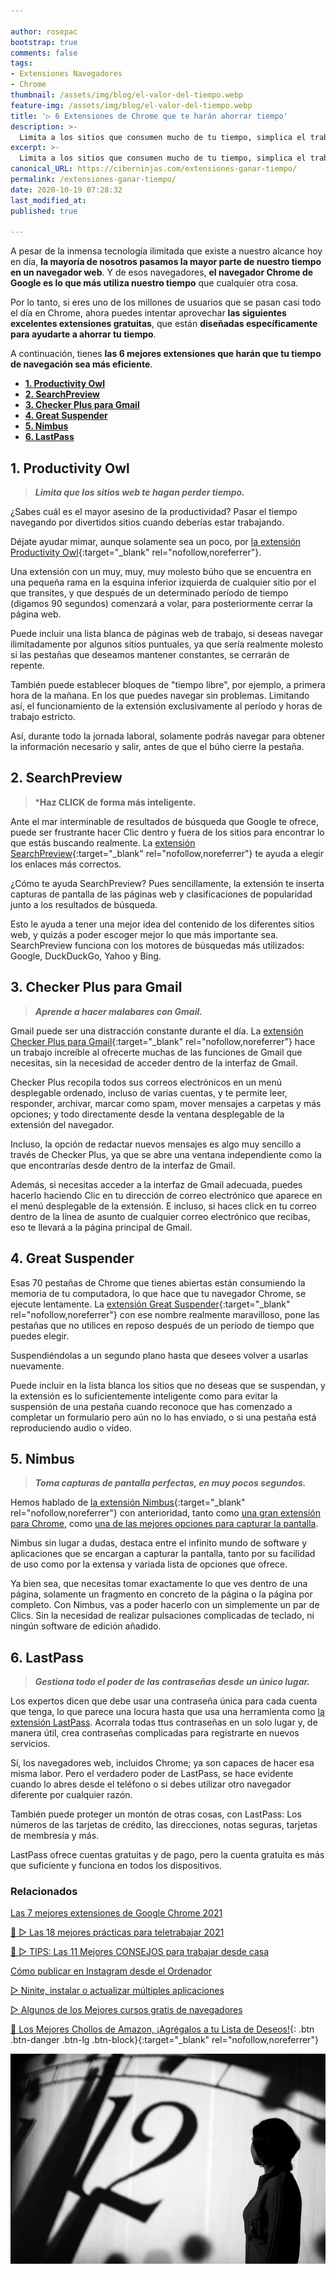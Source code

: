 ```yaml
---

author: rosepac
bootstrap: true
comments: false
tags:
- Extensiones Navegadores
- Chrome
thumbnail: /assets/img/blog/el-valor-del-tiempo.webp
feature-img: /assets/img/blog/el-valor-del-tiempo.webp
title: '▷ 6 Extensiones de Chrome que te harán ahorrar tiempo'
description: >-
  Limita a los sitios que consumen mucho de tu tiempo, simplica el trabajo en Gmail, controla tus contraseñas y más.
excerpt: >-
  Limita a los sitios que consumen mucho de tu tiempo, simplica el trabajo en Gmail, controla tus contraseñas y más.
canonical_URL: https://ciberninjas.com/extensiones-ganar-tiempo/
permalink: /extensiones-ganar-tiempo/
date: 2020-10-19 07:28:32
last_modified_at: 
published: true

---
```


A pesar de la inmensa tecnología ilimitada que existe a nuestro alcance hoy en día, **la mayoría de nosotros pasamos la mayor parte de nuestro tiempo en un navegador web**. Y de esos navegadores, **el navegador Chrome de Google es lo que más utiliza nuestro tiempo** que cualquier otra cosa.

Por lo tanto, si eres uno de los millones de usuarios que se pasan casi todo el día en Chrome, ahora puedes intentar aprovechar **las siguientes excelentes extensiones gratuitas**, que están **diseñadas específicamente para ayudarte a ahorrar tu tiempo**.

A continuación, tienes **las 6 mejores extensiones que harán que tu tiempo de navegación sea más eficiente**.

- [**1. Productivity Owl**](#1-productivity-owl)
- [**2. SearchPreview**](#2-searchpreview)
- [**3. Checker Plus para Gmail**](#3-checker-plus-para-gmail)
- [**4. Great Suspender**](#4-great-suspender)
- [**5. Nimbus**](#5-nimbus)
- [**6. LastPass**](#6-lastpass)

## **1. Productivity Owl**

> ***Limita que los sitios web te hagan perder tiempo.***

¿Sabes cuál es el mayor asesino de la productividad? Pasar el tiempo navegando por divertidos sitios cuando deberías estar trabajando.

Déjate ayudar mimar, aunque solamente sea un poco, por [la extensión Productivity Owl](https://chrome.google.com/webstore/detail/productivity-owl/eoagmdboiealblmpaahjlhajggndaahi "La extensión Productivy Owl te ayuda a ahorrar tiempo y recordarte que no debes navegar fuera de horario"){:target="_blank" rel="nofollow,noreferrer"}.

Una extensión con un muy, muy, muy molesto búho que se encuentra en una pequeña rama en la esquina inferior izquierda de cualquier sitio por el que transites, y que después de un determinado período de tiempo (digamos 90 segundos) comenzará a volar, para posteriormente cerrar la página web.

Puede incluir una lista blanca de páginas web de trabajo, si deseas navegar ilimitadamente por algunos sitios puntuales, ya que sería realmente molesto si las pestañas que deseamos mantener constantes, se cerrarán de repente.

También puede establecer bloques de "tiempo libre", por ejemplo, a primera hora de la mañana. En los que puedes navegar sin problemas. Limitando así, el funcionamiento de la extensión exclusivamente al período y horas de trabajo estricto.

Así, durante todo la jornada laboral, solamente podrás navegar para obtener la información necesario y salir, antes de que el búho cierre la pestaña.

## **2. SearchPreview**

> ***Haz CLICK de forma más inteligente.**

Ante el mar interminable de resultados de búsqueda que Google te ofrece, puede ser frustrante hacer Clic dentro y fuera de los sitios para encontrar lo que estás buscando realmente. La [extensión SearchPreview](https://chrome.google.com/webstore/detail/searchpreview/hcjdanpjacpeeppdjkppebobilhaglfo "La extensión SearchPreview te ayuda a visualizar una vista previa de las búsquedas de Google"){:target="_blank" rel="nofollow,noreferrer"} te ayuda a elegir los enlaces más correctos.

¿Cómo te ayuda SearchPreview? Pues sencillamente, la extensión te inserta capturas de pantalla de las páginas web y clasificaciones de popularidad junto a los resultados de búsqueda.

Esto le ayuda a tener una mejor idea del contenido de los diferentes sitios web, y quizás a poder escoger mejor lo que más importante sea. SearchPreview funciona con los motores de búsquedas más utilizados: Google, DuckDuckGo, Yahoo y Bing.

## **3. Checker Plus para Gmail**

> ***Aprende a hacer malabares con Gmail.***

Gmail puede ser una distracción constante durante el día. La [extensión Checker Plus para Gmail](https://chrome.google.com/webstore/detail/checker-plus-for-gmail/oeopbcgkkoapgobdbedcemjljbihmemj){:target="_blank" rel="nofollow,noreferrer"} hace un trabajo increíble al ofrecerte muchas de las funciones de Gmail que necesitas, sin la necesidad de acceder dentro de la interfaz de Gmail.

Checker Plus recopila todos sus correos electrónicos en un menú desplegable ordenado, incluso de varias cuentas, y te permite leer, responder, archivar, marcar como spam, mover mensajes a carpetas y más opciones; y todo directamente desde la ventana desplegable de la extensión del navegador.

Incluso, la opción de redactar nuevos mensajes es algo muy sencillo a través de Checker Plus, ya que se abre una ventana independiente como la que encontrarías desde dentro de la interfaz de Gmail.

Además, si necesitas acceder a la interfaz de Gmail adecuada, puedes hacerlo haciendo Clic en tu dirección de correo electrónico que aparece en el menú desplegable de la extensión. E incluso, si haces click en tu correo dentro de la línea de asunto de cualquier correo electrónico que recibas, eso te llevará a la página principal de Gmail.

## **4. Great Suspender**

Esas 70 pestañas de Chrome que tienes abiertas están consumiendo la memoria de tu computadora, lo que hace que tu navegador Chrome, se ejecute lentamente. La [extensión Great Suspender](https://chrome.google.com/webstore/detail/the-great-suspender/klbibkeccnjlkjkiokjodocebajanakg "La extensión Great Suspender se encarga de ahorrar memoria ram mientras mantienes muchas pestañas del navegador en funcionamiento"){:target="_blank" rel="nofollow,noreferrer"} con ese nombre realmente maravilloso, pone las pestañas que no utilices en reposo después de un período de tiempo que puedes elegir.

Suspendiéndolas a un segundo plano hasta que desees volver a usarlas nuevamente.

Puede incluir en la lista blanca los sitios que no deseas que se suspendan, y la extensión es lo suficientemente inteligente como para evitar la suspensión de una pestaña cuando reconoce que has comenzado a completar un formulario pero aún no lo has enviado, o si una pestaña está reproduciendo audio o vídeo.

## **5. Nimbus**

> ***Toma capturas de pantalla perfectas, en muy pocos segundos.***

Hemos hablado de [la extensión Nimbus](https://chrome.google.com/webstore/detail/nimbus-screenshot-screen/bpconcjcammlapcogcnnelfmaeghhagj "La extensión Nimbus es la mejor opción para capturar la pantalla a través del navegador Chrome"){:target="_blank" rel="nofollow,noreferrer"} con anterioridad, tanto como [una gran extensión para Chrome](https://ciberninjas.com/chrome-extensiones-1-2020/#5-nimbus-note "Las 7 mejores extensiones de Chrome 2021"), como [una de las mejores opciones para capturar la pantalla](https://ciberninjas.com/capturas-pantalla-windows-10/ "Las 8 mejores fórmulas de crear capturas de pantalla en Windows 2021").

Nimbus sin lugar a dudas, destaca entre el infinito mundo de software y aplicaciones que se encargan a capturar la pantalla, tanto por su facilidad de uso como por la extensa y variada lista de opciones que ofrece.

Ya bien sea, que necesitas tomar exactamente lo que ves dentro de una página, solamente un fragmento en concreto de la página o la página por completo. Con Nimbus, vas a poder hacerlo con un simplemente un par de Clics. Sin la necesidad de realizar pulsaciones complicadas de teclado, ni ningún software de edición añadido.

## **6. LastPass**

> ***Gestiona todo el poder de las contraseñas desde un único lugar.***

Los expertos dicen que debe usar una contraseña única para cada cuenta que tenga, lo que parece una locura hasta que usa una herramienta como [la extensión LastPass](https://chrome.google.com/webstore/detail/lastpass-free-password-ma/hdokiejnpimakedhajhdlcegeplioahd "La extensión de LastPass te permite gestionar y generar contraseñas de forma infinita, desde un único lugar."). Acorrala todas ttus contraseñas en un solo lugar y, de manera útil, crea contraseñas complicadas para registrarte en nuevos servicios.

Sí, los navegadores web, incluidos Chrome; ya son capaces de hacer esa misma labor. Pero el verdadero poder de LastPass, se hace evidente cuando lo abres desde el teléfono o si debes utilizar otro navegador diferente por cualquier razón.

También puede proteger un montón de otras cosas, con LastPass: Los números de las tarjetas de crédito, las direcciones, notas seguras, tarjetas de membresía y más.

LastPass ofrece cuentas gratuitas y de pago, pero la cuenta gratuita es más que suficiente y funciona en todos los dispositivos.

### **Relacionados** <!-- omit in toc -->

[Las 7 mejores extensiones de Google Chrome 2021](https://ciberninjas.com/chrome-extensiones-1-2020/ "Las 7 mejores extensiones de Google Chrome 2021")

[🥇 ▷ Las 18 mejores prácticas para teletrabajar 2021](https://ciberninjas.com/mejores-practicas-trabajar-desde-casa/ "Las 18 mejores prácticas para teletrabajar 2021")

[🥇 ▷ TIPS: Las 11 Mejores CONSEJOS para trabajar desde casa](https://ciberninjas.com/mejores-consejos-trabajar-desde-casa/ "Las 11 Mejores CONSEJOS para trabajar desde casa 2021")

[Cómo publicar en Instagram desde el Ordenador](https://ciberninjas.com/como-publicar-en-instagram-%F0%9F%93%B8-desde-el-ordenador-%F0%9F%96%A5-extension-de-chrome-mobile-browser-emulator/ "Cómo publicar en Instagram desde el Ordenador")

[▷ Ninite, instalar o actualizar múltiples aplicaciones](https://ciberninjas.com/ninite/ "Ninite, instalar o actualizar múltiples aplicaciones")

[▷ Algunos de los Mejores cursos gratis de navegadores](https://ciberninjas.com/cursos-navegadores/ "Algunos de los Mejores cursos gratis de navegadores")

[🛒 Los Mejores Chollos de Amazon, ¡Agrégalos a tu Lista de Deseos!](/amazon/ "Los Mejores Chollos de Amazon, Ofertas Flash, Black Monday y Amazon Prime Day"){: .btn .btn-danger .btn-lg .btn-block}{:target="_blank" rel="nofollow,noreferrer"}

![6 Extensiones de Chrome que te harán ahorrar tiempo](/assets/img/blog/el-valor-del-tiempo.webp "6 Extensiones de Chrome que te harán ahorrar tiempo")